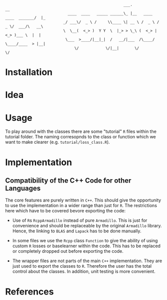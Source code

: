 ```
                                                     ___.                          __            
                            ____  ____   _____ ______\_ |__   ____   ____  _______/  |_          
                          _/ ___\/  _ \ /     \\____ \| __ \ /  _ \ /  _ \/  ___/\   __\         
                          \  \__(  <_> )  Y Y  \  |_> > \_\ (  <_> |  <_> )___ \  |  |           
                           \___  >____/|__|_|  /   __/|___  /\____/ \____/____  > |__|           
                               \/            \/|__|       \/                  \/                 
```

# Installation

# Idea

# Usage

To play around with the classes there are some "tutorial" `R` files within the tutorial folder. The naming corresopnds
to the class or function which we want to make clearer (e.g. `tutorial/loss_class.R`).

# Implementation

## Compatibility of the C++ Code for other Languages

The core features are purely written in `C++`. This should give the opportunity to use the implementation in a wider range
than just for `R`. The restrictions here which have to be covered bevore exporting the code:

- Use of `R`s `RcppArmadillo` instead of pure `Armadillo`. This is just for convenience and should be replaceable by the original
  `Armadillo` library. Hence, the linking to `BLAS` and `Lapack` has to be done manually.
  
- In some files we use the `Rcpp` class `Function` to give the ability of using custom `R` losses or baselearner within the code.
  This has to be replaced or completely dropped out before exporting the code.
  
- The wrapper files are not parts of the main `C++` implementation. They are just used to export the classes to `R`. Therefore the
  user has the total control about the classes. In addition, unit testing is more convenient.

# References
